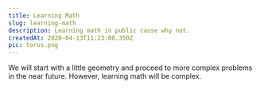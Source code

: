 ```yaml
---
title: Learning Math
slug: learning-math
description: Learning math in public cause why not.
createdAt: 2020-04-13T11:23:00.350Z
pic: torus.png
---
```


We will start with a little geometry and proceed to more complex problems in the near future.
However, learning math will be complex.
